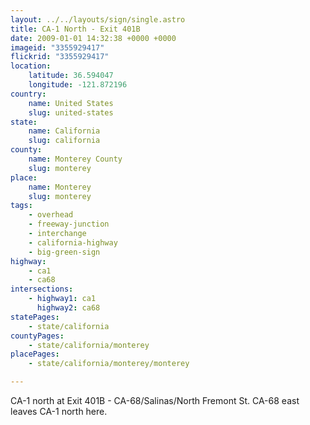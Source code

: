 ```yaml
---
layout: ../../layouts/sign/single.astro
title: CA-1 North - Exit 401B
date: 2009-01-01 14:32:38 +0000 +0000
imageid: "3355929417"
flickrid: "3355929417"
location:
    latitude: 36.594047
    longitude: -121.872196
country:
    name: United States
    slug: united-states
state:
    name: California
    slug: california
county:
    name: Monterey County
    slug: monterey
place:
    name: Monterey
    slug: monterey
tags:
    - overhead
    - freeway-junction
    - interchange
    - california-highway
    - big-green-sign
highway:
    - ca1
    - ca68
intersections:
    - highway1: ca1
      highway2: ca68
statePages:
    - state/california
countyPages:
    - state/california/monterey
placePages:
    - state/california/monterey/monterey

---
```

CA-1 north at Exit 401B - CA-68/Salinas/North Fremont St. CA-68 east leaves CA-1 north here.
